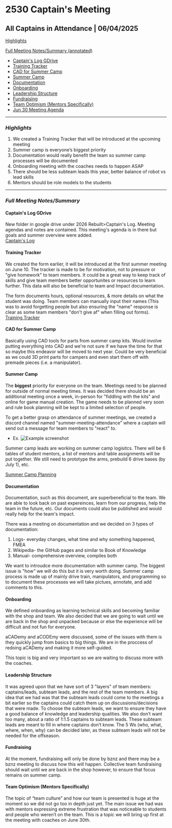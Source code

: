 # 2530 Captain's Meeting
## All Captains in Attendance | 06/04/2025

[Highlights](###highlights)

[Full Meeting Notes/Summary (annotated)](###full-meeting-notes/summary)
- [Captain's Log GDrive](####captain's-log-gdrive)
- [Training Tracker](####training-tracker)
- [CAD for Summer Camp](####cad-for-summer-camp)
- [Summer Camp](####summer-camp)
- [Documentation](####documentation)
- [Onboarding](####onboarding)
- [Leadership Structure](####leadership-structure)
- [Fundraising](####fundraising)
- [Team Optimism (Mentors Specifically)](####team-optimism-mentors-specifically)
- [Jun 30 Meeting Agenda](####jun-30-meeting-agenda)
___

### *Highlights*
1. We created a Training Tracker that will be introduced at the upcoming meeting
2. Summer camp is everyone’s biggest priority
3. Documentation would really benefit the team so summer camp processes will be documented
4. Onboarding meeting with the coaches needs to happen ASAP
5. There should be less subteam leads this year, better balance of robot vs lead skills
6. Mentors should be role models to the students

---
### *Full Meeting Notes/Summary*

#### Captain's Log GDrive
New folder in google drive under 2026 Rebuilt>Captain's Log. Meeting agendas and notes are contained. This meeting's agenda is in there but goals and summer overview were added.  
[Captain's Log](https://drive.google.com/drive/u/0/folders/1F_eKgtbfHoOq6poDBIz4NhgQQPWWBIM3)


#### Training Tracker
We created the form earlier, it will be introduced at the first summer meeting on June 10. The tracker is made to be for motivation, not to pressure or "give homework" to team members. It could be a great way to keep track of skills and give team members better opportunites or resources to learn further. This data will also be beneficial to team and Impact documentation.  

The form documents hours, optional resources, & more details on what the student was doing. Team members can manually input their names (This was to avoid forgetting people but also ensuring the "name" response is clear as some team members "don't give af" when filling out forms).  
[Training Tracker](https://docs.google.com/forms/d/1njd9WH3oBx9bE8wn_AyGWvWPrSAvBWxCMBS1p-IdDEA/edit)


#### CAD for Summer Camp
Basically using CAD tools for parts from summer camp kits. Would involve putting everything into CAD and we're not sure if we have the time for that so maybe this endeavor will be moved to next year. Could be very beneficial as we could 3D print parts for campers and even start them off with premade pieces (i.e. a manipulator). 


#### Summer Camp
The **biggest** priority for everyone on the team. Meetings need to be planned for outside of normal meeting times. It was decided there should be an additional meeting once a week, in-person for "fiddling with the kits" and online for game manual creation. The game needs to be planned very soon and rule book planning will be kept to a limited selection of people.

To get a better grasp on attendance of summer meetings, we created a discord channel named "summer-meeting-attendance" where a captain will send out a message for team members to "react" to. 
- Ex. ![Example screenshot](/files://C:/Users/matildecabrera/markdown-notes/robotics/lead-meeting-notes/img/summer-meeting-attendance-example.png)

Summer camp leads are working on summer camp logisitcs. There will be 6 tables of student mentors, a list of mentors and table assignments will be put together. We still need to prototype the arms, prebuild 6 drive bases (by July 1), etc.

[Summer Camp Planning](https://drive.google.com/drive/u/0/folders/1y1GeOb72mBThDigm6f5dNR9sxe82fs4z)


#### Documentation
Documentation, such as this document, are superbeneficial to the team. We are able to look back on past expereinces, learn from our progress, help the team in the future, etc. Our documents could also be published and would really help for the team's impact.

There was a meeting on documentation and we decided on 3 types of documentation:
1. Logs- everyday changes, what time and why something happened, FMEA
2. Wikipedia- the GitHub pages and similar to Book of Knowledge
3. Manual- comprehensive overview, compiles both

We want to introudce more documentation with summer camp. The biggest issue is "how" we will do this but it is very worth doing. Summer camp process is made up of mainly drive train, manipulators, and programming so to document these processes we will take pictues, annotate, and add comments to this.


#### Onboarding
We defined onboarding as learning technical skills and becoming familiar with the shop and team. We also decided that we are going to wait until we are back in the shop and unpacked because or else the experience will be difficult and not fun for everyone. 

aCADemy and aCODEmy were discussed, some of the issues with them is they quickly jump from basics to big things. We are in the proccess of redoing aCADemy and making it more self-guided.

This topic is big and very important so we are waiting to discuss more with the coaches.


#### Leadership Structure
It was agreed upon that we have sort of 3 "layers" of team members: captains/leads, subteam leads, and the rest of the team members. A big idea that we had was that the subteam leads could come to the meetings a bit earlier so the captains could catch them up on discussions/decisions that were made. To choose the subteam leads, we want to ensure they have a good balance of knowledge and leadership qualities. We also don’t want too many, about a ratio of 1:1.5 captains to subteam leads. These subteam leads are meant to fill in where captains don’t know.  The 5 Ws (who, what, where, when, why) can be decided later, as these subteam leads will not be needed for the offseason.


#### Fundraising
At the moment, fundraising will only be done by bznz and there may be a bznz meeting to discuss how this will happen. Collective team fundraising should wait until we are back in the shop however, to ensure that focus remains on summer camp. 


#### Team Optimism (Mentors Specifically)
The topic of “team culture” and how our team is presented is huge at the moment so we did not go too in depth just yet. The main issue we had was with mentors expressing extreme frustration that was noticeable to students and people who weren’t on the team. This is a topic we will bring up first at the meeting with coaches on June 30th. 
